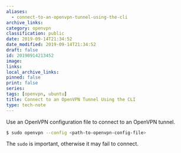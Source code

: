 ```yaml
---
aliases:
  - connect-to-an-openvpn-tunnel-using-the-cli
archive_links: 
category: openvpn
classification: public
date: 2019-09-14T21:34:52
date_modified: 2019-09-14T21:34:52
draft: false
id: 20190914213452
image: 
links: 
local_archive_links: 
pinned: false
print: false
series: 
tags: [openvpn, ubuntu]
title: Connect to an OpenVPN Tunnel Using the CLI
type: tech-note
---
```


Use an OpenVPN configuration file to connect to an OpenVPN tunnel.

``` sh
$ sudo openvpn --config <path-to-openvpn-config-file>
```

The `sudo` is important, otherwise it may fail to connect.

